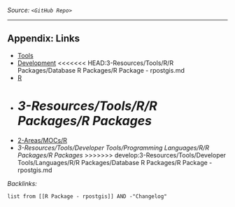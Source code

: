 *Source: `<GitHub Repo>`*

---

## Appendix: Links

* [Tools](../../../../../Tools.md)
* [Development](../../../../../../../2-Areas/MOCs/Development.md)
  \<\<\<\<\<\<\< HEAD:3-Resources/Tools/R/R Packages/Database R Packages/R Package - rpostgis.md
* [R](../../../../../../../2-Areas/Code/R/R.md)
* *3-Resources/Tools/R/R Packages/R Packages*
  =======
* [2-Areas/MOCs/R](../../../../../../../2-Areas/MOCs/R.md)
* *3-Resources/Tools/Developer Tools/Programming Languages/R/R Packages/R Packages*
  \>>>>>>> develop:3-Resources/Tools/Developer Tools/Languages/R/R Packages/Database R Packages/R Package - rpostgis.md

*Backlinks:*

````dataview
list from [[R Package - rpostgis]] AND -"Changelog"
````
